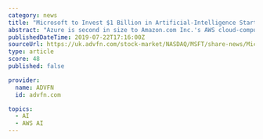 ```yaml
---
category: news
title: "Microsoft to Invest $1 Billion in Artificial-Intelligence Startup"
abstract: "Azure is second in size to Amazon.com Inc.'s AWS cloud-computing product ... launched in 2015 as a nonprofit with a goal of leading efforts to develop artificial general intelligence. It competes with Alphabet Inc.'s DeepMind Technologies and others."
publishedDateTime: 2019-07-22T17:16:00Z
sourceUrl: https://uk.advfn.com/stock-market/NASDAQ/MSFT/share-news/Microsoft-to-Invest-1-Billion-in-Artificial-Intel/80373769
type: article
score: 48
published: false

provider:
  name: ADVFN
  id: advfn.com

topics:
  - AI
  - AWS AI
---
```

